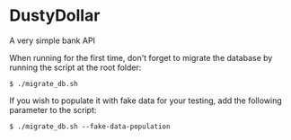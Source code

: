 # DustyDollar
A very simple bank API

When running for the first time, don't forget to migrate the database by running the script at the root folder:
```shell
$ ./migrate_db.sh
```
If you wish to populate it with fake data for your testing, add the following parameter to the script:
```shell
$ ./migrate_db.sh --fake-data-population
```